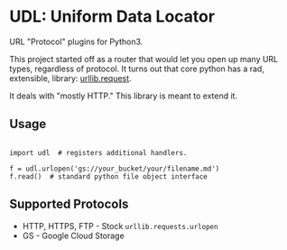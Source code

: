 # UDL: Uniform Data Locator

URL "Protocol" plugins for Python3.

This project started off as a router that would let you open up many URL types,
regardless of protocol.  It turns out that core python has a rad, extensible, 
library: [urllib.request](https://docs.python.org/3.9/library/urllib.request.html).

It deals with "mostly HTTP."  This library is meant to extend it.

## Usage

```python3

import udl  # registers additional handlers.

f = udl.urlopen('gs://your_bucket/your/filename.md')
f.read()  # standard python file object interface

```


## Supported Protocols

- HTTP, HTTPS, FTP - Stock `urllib.requests.urlopen`
- GS - Google Cloud Storage
